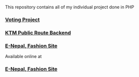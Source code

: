 This repository contains all of my individual project done in PHP<br>
###  [Voting Project](https://github.com/crestasom/php/tree/master/projectvoting)<br>
### [KTM Public Route Backend](https://github.com/crestasom/php/tree/master/CollegeDatabase)
### [E-Nepal, Fashion Site](https://github.com/crestasom/php/tree/master/fashionsite)
Available online at 
### [E-Nepal, Fashion Site](https://shresthasom.com.np)
